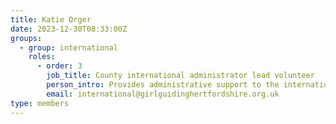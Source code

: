 ```yaml
---
title: Katie Orger
date: 2023-12-30T08:33:00Z
groups:
  - group: international
    roles:
      - order: 3
        job_title: County international administrator lead volunteer
        person_intro: Provides administrative support to the international team.
        email: international@girlguidinghertfordshire.org.uk
type: members
---
```

